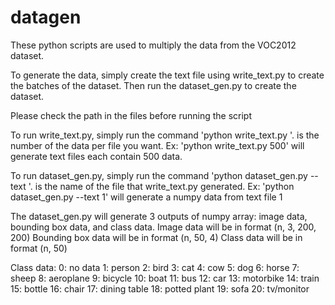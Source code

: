 # datagen

These python scripts are used to multiply the data from the VOC2012 dataset.

To generate the data, simply create the text file using write_text.py to create the batches of the dataset.
Then run the dataset_gen.py to create the dataset.

Please check the path in the files before running the script

To run write_text.py, simply run the command 'python write_text.py <number of data per file>'.
<number of data per file> is the number of the data per file you want.
Ex: 'python write_text.py 500' will generate text files each contain 500 data.

To run dataset_gen.py, simply run the command 'python dataset_gen.py --text <file>'.
<file> is the name of the file that write_text.py generated.
Ex: 'python dataset_gen.py --text 1' will generate a numpy data from text file 1

The dataset_gen.py will generate 3 outputs of numpy array: image data, bounding box data, and class data.
Image data will be in format (n, 3, 200, 200)
Bounding box data will be in format (n, 50, 4)
Class data will be in format (n, 50)

Class data:
 0: no data
 1: person
 2: bird
 3: cat
 4: cow
 5: dog
 6: horse
 7: sheep
 8: aeroplane
 9: bicycle
 10: boat
 11: bus
 12: car
 13: motorbike
 14: train
 15: bottle
 16: chair
 17: dining table
 18: potted plant
 19: sofa
 20: tv/monitor
